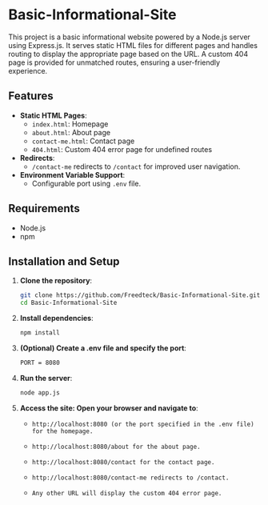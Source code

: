 # Basic-Informational-Site

This project is a basic informational website powered by a Node.js server using Express.js. It serves static HTML files for different pages and handles routing to display the appropriate page based on the URL. A custom 404 page is provided for unmatched routes, ensuring a user-friendly experience.

## Features

- **Static HTML Pages**:
  - `index.html`: Homepage
  - `about.html`: About page
  - `contact-me.html`: Contact page
  - `404.html`: Custom 404 error page for undefined routes
- **Redirects**:
  - `/contact-me` redirects to `/contact` for improved user navigation.
- **Environment Variable Support**:
  - Configurable port using `.env` file.

## Requirements

- Node.js
- npm

## Installation and Setup

1. **Clone the repository**:
   ```bash
   git clone https://github.com/Freedteck/Basic-Informational-Site.git
   cd Basic-Informational-Site
   ```
2. **Install dependencies**:
   ```bash
   npm install
   ```
3. **(Optional) Create a .env file and specify the port**:
   ```bash
   PORT = 8080
   ```
4. **Run the server**:
   ```bash
   node app.js
   ```
5. **Access the site: Open your browser and navigate to**:

   - `http://localhost:8080 (or the port specified in the .env file) for the homepage.`

   - `http://localhost:8080/about for the about page.`
   - `http://localhost:8080/contact for the contact page.`
   - `http://localhost:8080/contact-me redirects to /contact.`
   - `Any other URL will display the custom 404 error page.`
